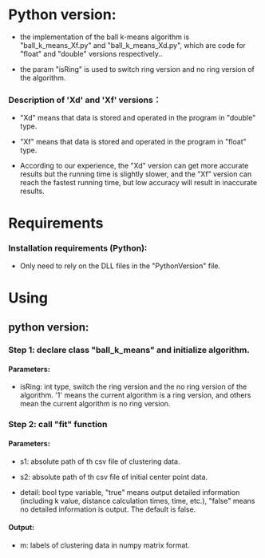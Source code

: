# Python version:

* the implementation of the ball k-means algorithm is "ball_k_means_Xf.py" and "ball_k_means_Xd.py", which are code for "float" and "double" versions respectively..

* the param "isRing" is used to switch ring version and no ring version of the algorithm.

### Description of 'Xd' and 'Xf' versions：

* "Xd" means that data is stored and operated in the program in "double" type.

* "Xf" means that data is stored and operated in the program in "float" type.

* According to our experience, the "Xd" version can get more accurate results but the running time is slightly slower, and the "Xf" version can reach the fastest running time, but low accuracy will result in inaccurate results.

# Requirements

### Installation requirements (Python):

* Only need to rely on the DLL files in the "PythonVersion" file.

# Using

## python version:

### Step 1: declare class "ball_k_means" and initialize algorithm.

#### Parameters: 

* isRing: int type, switch the ring version and the no ring version of the algorithm. '1' means the current algorithm is a ring version, and others mean the current algorithm is no ring version.

### Step 2: call "fit" function

#### Parameters: 

* s1: absolute path of th csv file of clustering data.

* s2: absolute path of th csv file of initial center point data.

* detail: bool type variable, "true" means output detailed information (including k value, distance calculation times, time, etc.), "false" means no detailed information is output. The default is false.

#### Output: 

* m: labels of clustering data in numpy matrix format.
